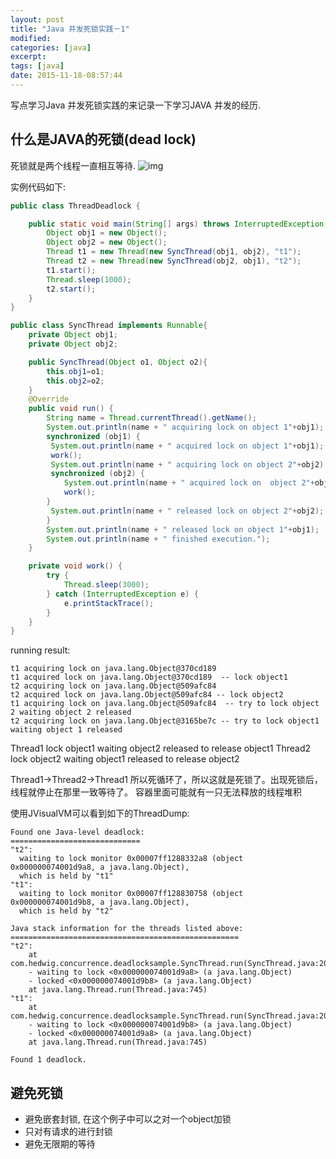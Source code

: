 ```yaml
---
layout: post
title: "Java 并发死锁实践－1"
modified:
categories: [java]
excerpt:
tags: [java]
date: 2015-11-18-08:57:44
---
```


 写点学习Java 并发死锁实践的来记录一下学习JAVA 并发的经历.

 ## 什么是JAVA的死锁(dead lock)
 死锁就是两个线程一直相互等待.
![img](http://www.importnew.com/10661.html/deadlock_flat_reentrant_locks)

实例代码如下:

```java
public class ThreadDeadlock {

    public static void main(String[] args) throws InterruptedException {
        Object obj1 = new Object();
        Object obj2 = new Object();
        Thread t1 = new Thread(new SyncThread(obj1, obj2), "t1");
        Thread t2 = new Thread(new SyncThread(obj2, obj1), "t2");
        t1.start();
        Thread.sleep(1000);
        t2.start();
    }
}

public class SyncThread implements Runnable{
    private Object obj1;
    private Object obj2;

    public SyncThread(Object o1, Object o2){
        this.obj1=o1;
        this.obj2=o2;
    }
    @Override
    public void run() {
        String name = Thread.currentThread().getName();
        System.out.println(name + " acquiring lock on object 1"+obj1);
        synchronized (obj1) {
         System.out.println(name + " acquired lock on object 1"+obj1);
         work();
         System.out.println(name + " acquiring lock on object 2"+obj2);
         synchronized (obj2) {
            System.out.println(name + " acquired lock on  object 2"+obj2);
            work();
        }
         System.out.println(name + " released lock on object 2"+obj2);
        }
        System.out.println(name + " released lock on object 1"+obj1);
        System.out.println(name + " finished execution.");
    }

    private void work() {
        try {
            Thread.sleep(3000);
        } catch (InterruptedException e) {
            e.printStackTrace();
        }
    }
}
```

running result:

```
t1 acquiring lock on java.lang.Object@370cd189
t1 acquired lock on java.lang.Object@370cd189  -- lock object1
t2 acquiring lock on java.lang.Object@509afc84
t2 acquired lock on java.lang.Object@509afc84 -- lock object2
t1 acquiring lock on java.lang.Object@509afc84  -- try to lock object 2 waiting object 2 released
t2 acquiring lock on java.lang.Object@3165be7c -- try to lock object1  waiting object 1 released

```

Thread1 lock object1 waiting object2 released to release object1
Thread2 lock object2 waiting object1 released to release object2

Thread1->Thread2->Thread1  所以死循环了，所以这就是死锁了。出现死锁后，线程就停止在那里一致等待了。
容器里面可能就有一只无法释放的线程堆积

使用JVisualVM可以看到如下的ThreadDump:

```
Found one Java-level deadlock:
=============================
"t2":
  waiting to lock monitor 0x00007ff1288332a8 (object 0x000000074001d9a8, a java.lang.Object),
  which is held by "t1"
"t1":
  waiting to lock monitor 0x00007ff128830758 (object 0x000000074001d9b8, a java.lang.Object),
  which is held by "t2"

Java stack information for the threads listed above:
===================================================
"t2":
	at com.hedwig.concurrence.deadlocksample.SyncThread.run(SyncThread.java:20)
	- waiting to lock <0x000000074001d9a8> (a java.lang.Object)
	- locked <0x000000074001d9b8> (a java.lang.Object)
	at java.lang.Thread.run(Thread.java:745)
"t1":
	at com.hedwig.concurrence.deadlocksample.SyncThread.run(SyncThread.java:20)
	- waiting to lock <0x000000074001d9b8> (a java.lang.Object)
	- locked <0x000000074001d9a8> (a java.lang.Object)
	at java.lang.Thread.run(Thread.java:745)

Found 1 deadlock.
```


## 避免死锁

- 避免嵌套封锁, 在这个例子中可以之对一个object加锁
- 只对有请求的进行封锁
- 避免无限期的等待
